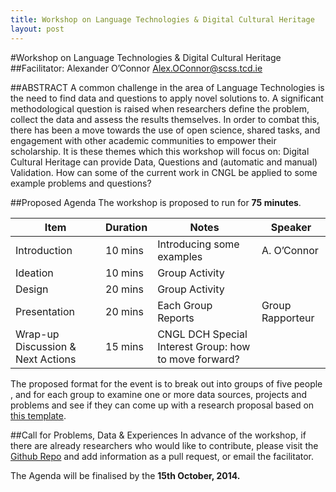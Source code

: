 ```yaml
---
title: Workshop on Language Technologies & Digital Cultural Heritage
layout: post
---
```


#Workshop on Language Technologies &amp; Digital Cultural Heritage
##Facilitator: Alexander O’Connor <Alex.OConnor@scss.tcd.ie>

##ABSTRACT
A common challenge in the area of Language Technologies is the need to find data and questions to apply novel solutions to. A significant methodological question is raised when researchers define the problem, collect the data and assess the results themselves. In order to combat this, there has been a move towards the use of open science, shared tasks, and engagement with other academic communities to empower their scholarship.
It is these themes which this workshop will focus on: Digital Cultural Heritage can provide Data, Questions and (automatic and manual) Validation. How can some of the current work in CNGL be applied to some example problems and questions?

##Proposed Agenda
The workshop is proposed to run for __75 minutes__.

| Item | Duration |	Notes |	Speaker |
| ---  | ---      | ---   |  ---    |
| Introduction |	10 mins |	Introducing some examples	| A. O’Connor |
| Ideation |	10 mins |	Group Activity | |
| Design |	20 mins |	Group Activity | |
| Presentation |	20 mins	| Each Group Reports |	Group Rapporteur |
| Wrap-up Discussion &amp; Next Actions |	15 mins |	CNGL DCH Special Interest Group: how to move forward? |  |

The proposed format for the event is to break out into groups of five people , and for each group
 to examine one or more data sources, projects and problems and see if they can come up with a research proposal based on [this template](Documents/template.md).

##Call for Problems, Data & Experiences
In advance of the workshop, if there are already researchers who would like to contribute, please visit the [Github Repo](https://github.com/CNGL-repo/DCHWorkshop2014)  and add information as a pull request, or email the facilitator.


The Agenda will be finalised by the __15th October, 2014.__
 


